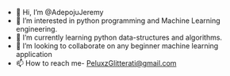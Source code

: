 - 👋 Hi, I’m @AdepojuJeremy
- 👀 I’m interested in python programming and Machine Learning engineering.
- 🌱 I’m currently learning python data-structures and algorithms.
- 💞️ I’m looking to collaborate on any beginner machine learning application
- 📫 How to reach me- PeluxzGlitterati@gmail.com

<!---
AdepojuJeremy/AdepojuJeremy is a ✨ special ✨ repository because its `README.md` (this file) appears on your GitHub profile.
You can click the Preview link to take a look at your changes.
--->
